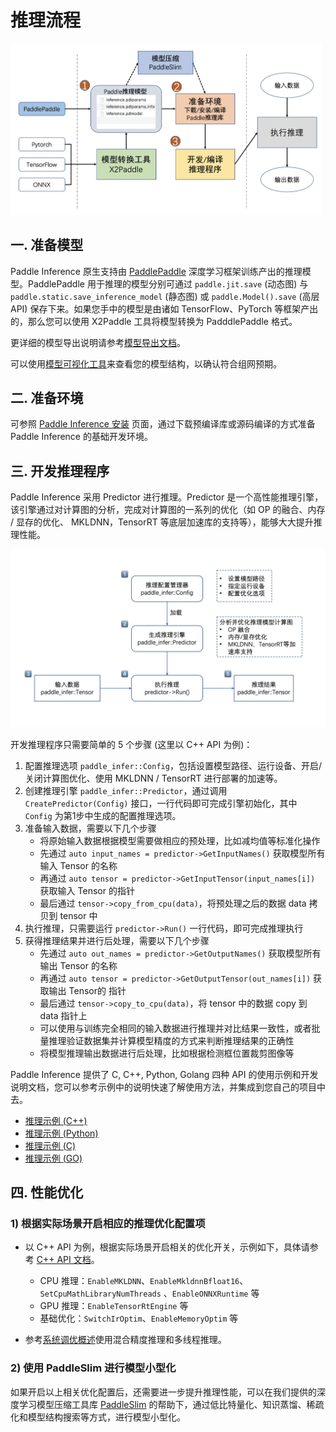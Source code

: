 # 推理流程

![](../images/workflow.png)

## 一. 准备模型

Paddle Inference 原生支持由 [PaddlePaddle](https://github.com/PaddlePaddle/Paddle) 深度学习框架训练产出的推理模型。PaddlePaddle 用于推理的模型分别可通过 `paddle.jit.save` (动态图) 与 `paddle.static.save_inference_model` (静态图) 或 `paddle.Model().save` (高层API) 保存下来。如果您手中的模型是由诸如 TensorFlow、PyTorch 等框架产出的，那么您可以使用 X2Paddle 工具将模型转换为 PadddlePaddle 格式。

更详细的模型导出说明请参考[模型导出文档](../export_model/README)。

可以使用[模型可视化工具](../export_model/visual_model)来查看您的模型结构，以确认符合组网预期。

## 二. 准备环境

可参照 [Paddle Inference 安装](../user_guides/install_overview) 页面，通过下载预编译库或源码编译的方式准备 Paddle Inference 的基础开发环境。

## 三. 开发推理程序

Paddle Inference 采用 Predictor 进行推理。Predictor 是一个高性能推理引擎，该引擎通过对计算图的分析，完成对计算图的一系列的优化（如 OP 的融合、内存 / 显存的优化、 MKLDNN，TensorRT 等底层加速库的支持等），能够大大提升推理性能。

![](../images/predict.png)

开发推理程序只需要简单的 5 个步骤 (这里以 C++ API 为例)：

1. 配置推理选项 `paddle_infer::Config`，包括设置模型路径、运行设备、开启/关闭计算图优化、使用 MKLDNN / TensorRT 进行部署的加速等。
2. 创建推理引擎 `paddle_infer::Predictor`，通过调用 `CreatePredictor(Config)` 接口，一行代码即可完成引擎初始化，其中 `Config` 为第1步中生成的配置推理选项。
3. 准备输入数据，需要以下几个步骤
    - 将原始输入数据根据模型需要做相应的预处理，比如减均值等标准化操作
    - 先通过 `auto input_names = predictor->GetInputNames()` 获取模型所有输入 Tensor 的名称
    - 再通过 `auto tensor = predictor->GetInputTensor(input_names[i])` 获取输入 Tensor 的指针
    - 最后通过 `tensor->copy_from_cpu(data)`，将预处理之后的数据 data 拷贝到 tensor 中
4. 执行推理，只需要运行 `predictor->Run()` 一行代码，即可完成推理执行
5. 获得推理结果并进行后处理，需要以下几个步骤
    - 先通过 `auto out_names = predictor->GetOutputNames()` 获取模型所有输出 Tensor 的名称
    - 再通过 `auto tensor = predictor->GetOutputTensor(out_names[i])` 获取输出 Tensor的 指针
    - 最后通过 `tensor->copy_to_cpu(data)`，将 tensor 中的数据 copy 到 data 指针上
    - 可以使用与训练完全相同的输入数据进行推理并对比结果一致性，或者批量推理验证数据集并计算模型精度的方式来判断推理结果的正确性
    - 将模型推理输出数据进行后处理，比如根据检测框位置裁剪图像等

Paddle Inference 提供了 C, C++, Python, Golang 四种 API 的使用示例和开发说明文档，您可以参考示例中的说明快速了解使用方法，并集成到您自己的项目中去。

- [推理示例 (C++)](./cpp_demo)
- [推理示例 (Python)](./python_demo)
- [推理示例 (C)](./c_demo)
- [推理示例 (GO)](./go_demo)

## 四. 性能优化

### 1) 根据实际场景开启相应的推理优化配置项

- 以 C++ API 为例，根据实际场景开启相关的优化开关，示例如下，具体请参考 [C++ API 文档](../api_reference/cxx_api_index)。
  - CPU 推理：`EnableMKLDNN`、`EnableMkldnnBfloat16`、`SetCpuMathLibraryNumThreads` 、`EnableONNXRuntime` 等
  - GPU 推理：`EnableTensorRtEngine` 等
  - 基础优化：`SwitchIrOptim`、`EnableMemoryOptim` 等

- 参考[系统调优概述](../performance_tuning/tune_overview)使用混合精度推理和多线程推理。

### 2) 使用 PaddleSlim 进行模型小型化

如果开启以上相关优化配置后，还需要进一步提升推理性能，可以在我们提供的深度学习模型压缩工具库 [PaddleSlim](https://github.com/PaddlePaddle/PaddleSlim) 的帮助下，通过低比特量化、知识蒸馏、稀疏化和模型结构搜索等方式，进行模型小型化。